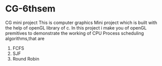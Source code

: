 # CG-6thsem
CG mini project
This is computer graphics Mini project which is built with the help of openGL library of c.
In this project i make you of openGL premitives to demonstrate the working of CPU Process scheduling algorithms,that are
1. FCFS
2. SJF
3. Round Robin
